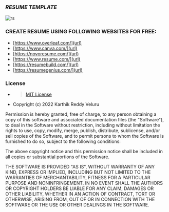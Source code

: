 ### _RESUME TEMPLATE_
![rs](https://user-images.githubusercontent.com/89581143/174081944-b5a1d124-4004-4e8e-b290-039f79981825.jpg)


### CREATE RESUME USING FOLLOWING WEBSITES FOR FREE:

- [https://www.overleaf.com/](url)
- [https://www.canva.com/](url)
- [https://novoresume.com/](url)
- [https://www.resume.com/](url)
- [https://resumebuild.com/](url)
- [https://resumegenius.com/](url)
### License

- > [MIT License](https://github.com/2000090063/Resume-using-Latex/blob/main/LICENSE)
- Copyright (c) 2022 Karthik Reddy Veluru

Permission is hereby granted, free of charge, to any person obtaining a copy
of this software and associated documentation files (the "Software"), to deal
in the Software without restriction, including without limitation the rights
to use, copy, modify, merge, publish, distribute, sublicense, and/or sell
copies of the Software, and to permit persons to whom the Software is
furnished to do so, subject to the following conditions:

The above copyright notice and this permission notice shall be included in all
copies or substantial portions of the Software.

THE SOFTWARE IS PROVIDED "AS IS", WITHOUT WARRANTY OF ANY KIND, EXPRESS OR
IMPLIED, INCLUDING BUT NOT LIMITED TO THE WARRANTIES OF MERCHANTABILITY,
FITNESS FOR A PARTICULAR PURPOSE AND NONINFRINGEMENT. IN NO EVENT SHALL THE
AUTHORS OR COPYRIGHT HOLDERS BE LIABLE FOR ANY CLAIM, DAMAGES OR OTHER
LIABILITY, WHETHER IN AN ACTION OF CONTRACT, TORT OR OTHERWISE, ARISING FROM,
OUT OF OR IN CONNECTION WITH THE SOFTWARE OR THE USE OR OTHER DEALINGS IN THE
SOFTWARE.


